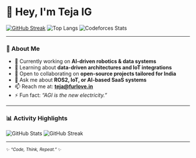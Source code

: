 # 👋 Hey, I'm Teja IG  

[![GitHub Streak](https://streak-stats.demolab.com?user=tejaIG&theme=tokyonight&hide_border=true)](https://git.io/streak-stats)
![Top Langs](https://github-readme-stats.vercel.app/api/top-langs?username=tejaIG&show_icons=true&locale=en&layout=compact&theme=tokyonight&hide_border=true)
![Codeforces Stats](https://raw.githubusercontent.com/tejaIG/cf-stats/main/output/light_card.svg#gh-dark-mode-only)

---

### 🚀 About Me  
- 🔭 Currently working on **AI-driven robotics & data systems**  
- 🌱 Learning about **data-driven architectures and IoT integrations**  
- 👯 Open to collaborating on **open-source projects tailored for India**  
- 💬 Ask me about **ROS2, IoT, or AI-based SaaS systems**  
- 📫 Reach me at: **teja@furlove.in**  
- ⚡ Fun fact: _“AGI is the new electricity.”_

---

### 📊 Activity Highlights  
![GitHub Stats](https://github-readme-stats.vercel.app/api?username=tejaIG&show_icons=true&theme=tokyonight&hide_border=true)
![GitHub Streak](https://github-readme-streak-stats.herokuapp.com/?user=tejaIG&theme=tokyonight&hide_border=true)

---

<sub>✨ _“Code, Think, Repeat.”_ ✨</sub>

